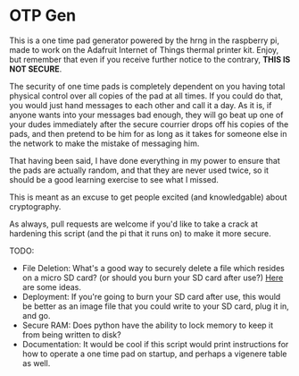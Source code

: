 OTP Gen
===============================

This is a one time pad generator powered by the hrng in the raspberry pi, made to work on the Adafruit Internet of Things thermal printer kit.  Enjoy, but remember that even if you receive further notice to the contrary,
**THIS IS NOT SECURE**.

The security of one time pads is completely dependent on you having total physical control over all copies of the pad at all times.  If you could do that, you would just hand messages to each other and call it a day.  As it is, if anyone wants into your messages bad enough, they will go beat up one of your dudes immediately after the secure courrier drops off his copies of the pads, and then pretend to be him for as long as it takes for someone else in the network to make the mistake of messaging him.

That having been said, I have done everything in my power to ensure that the pads are actually random, and that they are never used twice, so it should be a good learning exercise to see what I missed.

This is meant as an excuse to get people excited (and knowledgable) about cryptography.  

As always, pull requests are welcome if you'd like to take a crack at hardening this script (and the pi that it runs on) to make it more secure.

TODO:
* File Deletion:  What's a good way to securely delete a file which resides on a micro SD card? (or should you burn your SD card after use?) [Here](http://www.cyberciti.biz/tips/linux-how-to-delete-file-securely.html) are some ideas.
* Deployment:  If you're going to burn your SD card after use, this would be better as an image file that you could write to your SD card, plug it in, and go.
* Secure RAM: Does python have the ability to lock memory to keep it from being written to disk?
* Documentation: It would be cool if this script would print instructions for how to operate a one time pad on startup, and perhaps a vigenere table as well.
